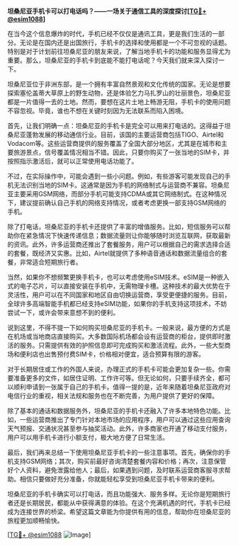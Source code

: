 **坦桑尼亚手机卡可以打电话吗？——一场关于通信工具的深度探讨[[TG💪+ @esim1088](https://t.me/s/esim1088)]**

在当今这个信息爆炸的时代，手机已经不仅仅是通讯工具，更是我们生活的一部分。无论是在国内还是出国旅行，手机卡的选择和使用都是一个不可忽视的话题。特别是对于计划前往坦桑尼亚的朋友来说，了解当地手机卡的功能和服务显得尤为重要。那么，坦桑尼亚的手机卡到底能不能打电话呢？今天我们就来深入探讨一下。

坦桑尼亚位于非洲东部，是一个拥有丰富自然景观和文化传统的国家。无论是想要探索塞伦盖蒂大草原上的野生动物，还是体验乞力马扎罗山的壮丽景色，坦桑尼亚都是一片值得一去的土地。然而，要想在这片土地上畅游无阻，手机卡的使用问题不容忽视。毕竟，谁也不想在关键时刻因为无法联系而陷入困境。

首先，让我们明确一点：坦桑尼亚的手机卡是完全可以用来打电话的。这得益于坦桑尼亚蓬勃发展的移动通信行业。目前，该国的主要运营商包括TIGO、Airtel和Vodacom等。这些运营商提供的服务覆盖了全国大部分地区，尤其是在城市和主要旅游景点，信号覆盖情况相当不错。因此，只要你购买了一张当地的SIM卡，并按照指示激活后，就可以正常使用电话功能了。

不过，在实际操作中，可能会遇到一些小问题。例如，有些游客可能发现自己的手机无法识别当地的SIM卡。这通常是因为手机的网络制式与运营商不兼容。坦桑尼亚主要采用GSM网络，而部分手机可能支持CDMA或其它网络制式。在这种情况下，建议提前确认自己手机的网络支持情况，或者考虑更换一部支持GSM网络的手机。

除了打电话，坦桑尼亚的手机卡还提供了丰富的增值服务。比如，短信服务可以帮助你在紧急情况下快速传递信息；数据流量则让你能够随时浏览互联网，获取最新的资讯。此外，许多运营商还推出了套餐服务，用户可以根据自己的需求选择合适的套餐，既经济又实惠。比如，Airtel就提供了多种语音通话和数据流量组合的套餐，非常适合短期旅行者。

当然，如果你不想频繁更换手机卡，也可以考虑使用eSIM技术。eSIM是一种嵌入式的电子芯片，可以直接安装在手机中，无需物理卡槽。这种技术的最大优势在于灵活性，用户可以在不同国家和地区自由切换运营商，享受更便捷的服务。目前，全球许多高端智能手机都已经支持eSIM功能，如果你的手机支持这项技术，不妨尝试一下，或许会带来意想不到的便利。

说到这里，不得不提一下如何购买坦桑尼亚的手机卡。一般来说，最方便的方式是在机场或当地商店直接购买。大多数国际机场都会设有运营商的柜台，提供即时激活的服务。只需提供有效的护照信息即可完成购买和激活流程。此外，一些大型商场和便利店也出售预付费SIM卡，价格相对便宜，适合预算有限的游客。

对于长期居住或工作的外国人来说，办理正式的手机卡可能会更加复杂一些。你需要准备更多的文件，如居住证明、工作许可等。但无论如何，只要手续齐全，都可以顺利申请到一张属于自己的手机卡。值得一提的是，近年来随着坦桑尼亚政府对电信行业的重视，相关法规和服务也在不断完善，为用户提供了更好的保障。

除了基本的通话和数据服务外，坦桑尼亚的手机卡还融入了许多本地特色功能。比如，一些运营商推出了专门针对本地市场的应用程序，用户可以通过这些应用查询天气预报、交通状况甚至参与抽奖活动。此外，许多商家也开通了移动支付服务，用户可以用手机卡进行小额支付，极大地方便了日常生活。

最后，我们再来总结一下使用坦桑尼亚手机卡的一些注意事项。首先，确保你的手机支持GSM网络；其次，购买前最好咨询清楚套餐内容和价格；再次，注意保管好个人资料，避免泄露给他人；最后，如果遇到问题，及时联系运营商客服寻求帮助。相信只要做好充分准备，你就能轻松享受到坦桑尼亚手机卡带来的便利。

坦桑尼亚的手机卡确实可以打电话，而且功能强大、服务多样。无论你是短期旅行者还是长期居民，都能从中获得满意的体验。在这个充满机遇的时代，手机卡已经成为连接世界的桥梁。希望这篇文章能为你提供有用的信息，帮助你在坦桑尼亚的旅程更加顺畅愉快。

[[TG💪+ @esim1088](https://t.me/s/esim1088) ![Image](https://i.postimg.cc/4NQfJmqS/Snipaste-2025-05-13-00-14-12.png)]